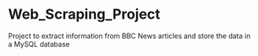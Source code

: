 # Web_Scraping_Project
Project to extract information from BBC News articles and store the data in a MySQL database
